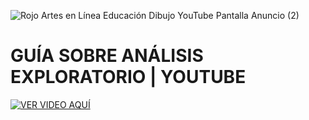 ![Rojo Artes en Línea Educación Dibujo YouTube Pantalla Anuncio (2)](https://github.com/luigianalytics/analisis-exploratorio-salarios/assets/139259326/50ef8be7-1229-4ccc-bc08-6b34df878f71)
<br />
# GUÍA SOBRE ANÁLISIS EXPLORATORIO | YOUTUBE

[![VER VIDEO AQUÍ](https://img.youtube.com/vi/zxopbHkVATQ/0.jpg)](https://www.youtube.com/watch?v=zxopbHkVATQ)
